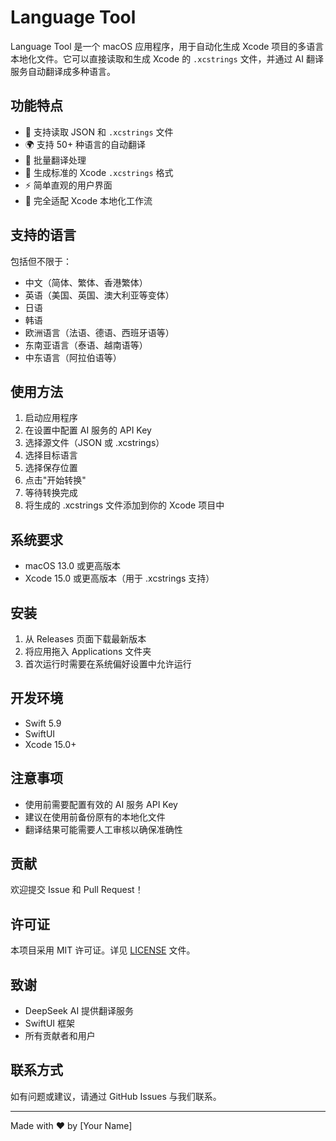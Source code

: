 # Language Tool

Language Tool 是一个 macOS 应用程序，用于自动化生成 Xcode 项目的多语言本地化文件。它可以直接读取和生成 Xcode 的 `.xcstrings` 文件，并通过 AI 翻译服务自动翻译成多种语言。

## 功能特点

- 📖 支持读取 JSON 和 `.xcstrings` 文件
- 🌍 支持 50+ 种语言的自动翻译
- 🔄 批量翻译处理
- 💾 生成标准的 Xcode `.xcstrings` 格式
- ⚡️ 简单直观的用户界面
- 🎯 完全适配 Xcode 本地化工作流

## 支持的语言

包括但不限于：
- 中文（简体、繁体、香港繁体）
- 英语（美国、英国、澳大利亚等变体）
- 日语
- 韩语
- 欧洲语言（法语、德语、西班牙语等）
- 东南亚语言（泰语、越南语等）
- 中东语言（阿拉伯语等）

## 使用方法

1. 启动应用程序
2. 在设置中配置 AI 服务的 API Key
3. 选择源文件（JSON 或 .xcstrings）
4. 选择目标语言
5. 选择保存位置
6. 点击"开始转换"
7. 等待转换完成
8. 将生成的 .xcstrings 文件添加到你的 Xcode 项目中

## 系统要求

- macOS 13.0 或更高版本
- Xcode 15.0 或更高版本（用于 .xcstrings 支持）

## 安装

1. 从 Releases 页面下载最新版本
2. 将应用拖入 Applications 文件夹
3. 首次运行时需要在系统偏好设置中允许运行

## 开发环境

- Swift 5.9
- SwiftUI
- Xcode 15.0+

## 注意事项

- 使用前需要配置有效的 AI 服务 API Key
- 建议在使用前备份原有的本地化文件
- 翻译结果可能需要人工审核以确保准确性

## 贡献

欢迎提交 Issue 和 Pull Request！

## 许可证

本项目采用 MIT 许可证。详见 [LICENSE](LICENSE) 文件。

## 致谢

- DeepSeek AI 提供翻译服务
- SwiftUI 框架
- 所有贡献者和用户

## 联系方式

如有问题或建议，请通过 GitHub Issues 与我们联系。

---

Made with ❤️ by [Your Name]
